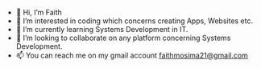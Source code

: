 - 👋 Hi, I’m Faith
- 👀 I’m interested in coding which concerns creating Apps, Websites etc.
- 🌱 I’m currently learning Systems Development in IT.
- 💞️ I’m looking to collaborate on any platform concerning Systems Development.
- 📫 You can reach me on my gmail account faithmosima21@gmail.com

<!---
faith55-gif/faith55-gif is a ✨ special ✨ repository because its `README.md` (this file) appears on your GitHub profile.
You can click the Preview link to take a look at your changes.
--->
